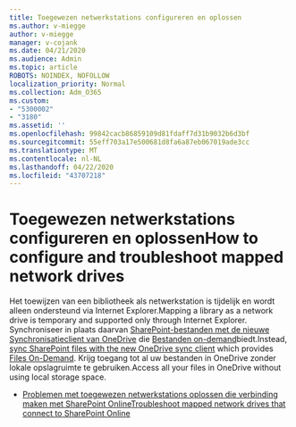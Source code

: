 ```yaml
---
title: Toegewezen netwerkstations configureren en oplossen
ms.author: v-miegge
author: v-miegge
manager: v-cojank
ms.date: 04/21/2020
ms.audience: Admin
ms.topic: article
ROBOTS: NOINDEX, NOFOLLOW
localization_priority: Normal
ms.collection: Adm_O365
ms.custom:
- "5300002"
- "3180"
ms.assetid: ''
ms.openlocfilehash: 99842cacb86859109d81fdaff7d31b9032b6d3bf
ms.sourcegitcommit: 55eff703a17e500681d8fa6a87eb067019ade3cc
ms.translationtype: MT
ms.contentlocale: nl-NL
ms.lasthandoff: 04/22/2020
ms.locfileid: "43707218"
---
```

# <a name="how-to-configure-and-troubleshoot-mapped-network-drives"></a><span data-ttu-id="ed6a7-102">Toegewezen netwerkstations configureren en oplossen</span><span class="sxs-lookup"><span data-stu-id="ed6a7-102">How to configure and troubleshoot mapped network drives</span></span>

<span data-ttu-id="ed6a7-103">Het toewijzen van een bibliotheek als netwerkstation is tijdelijk en wordt alleen ondersteund via Internet Explorer.</span><span class="sxs-lookup"><span data-stu-id="ed6a7-103">Mapping a library as a network drive is temporary and supported only through Internet Explorer.</span></span> <span data-ttu-id="ed6a7-104">Synchroniseer in plaats daarvan [SharePoint-bestanden met de nieuwe Synchronisatieclient van OneDrive](https://support.office.com/article/6de9ede8-5b6e-4503-80b2-6190f3354a88) die [Bestanden on-demand](https://support.office.com/article/0e6860d3-d9f3-4971-b321-7092438fb38e)biedt.</span><span class="sxs-lookup"><span data-stu-id="ed6a7-104">Instead, [sync SharePoint files with the new OneDrive sync client](https://support.office.com/article/6de9ede8-5b6e-4503-80b2-6190f3354a88) which provides [Files On-Demand](https://support.office.com/article/0e6860d3-d9f3-4971-b321-7092438fb38e).</span></span> <span data-ttu-id="ed6a7-105">Krijg toegang tot al uw bestanden in OneDrive zonder lokale opslagruimte te gebruiken.</span><span class="sxs-lookup"><span data-stu-id="ed6a7-105">Access all your files in OneDrive without using local storage space.</span></span>

* [<span data-ttu-id="ed6a7-106">Problemen met toegewezen netwerkstations oplossen die verbinding maken met SharePoint Online</span><span class="sxs-lookup"><span data-stu-id="ed6a7-106">Troubleshoot mapped network drives that connect to SharePoint Online</span></span>](https://docs.microsoft.com/sharepoint/support/administration/troubleshoot-mapped-network-drives)